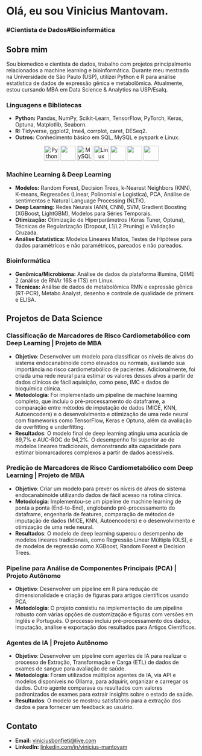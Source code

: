 <h1>Olá, eu sou Vinicius Mantovam.</h1>
<h3>#Cientista de Dados#Bioinformática</h3>

## Sobre mim
Sou biomedico e cientista de dados, trabalho com projetos principalmente relacionados a machine learning e bioinformática. Durante meu mestrado na Universidade de São Paulo (USP), utilizei Python e R para análise estatística de dados de expressão gênica e metabolômica. Atualmente, estou cursando MBA em Data Science & Analytics na USP/Esalq.


### Linguagens e Bibliotecas
* **Python:** Pandas, NumPy, Scikit-Learn, TensorFlow, PyTorch, Keras, Optuna, Matplotlib, Seaborn.
* **R:** Tidyverse, ggplot2, Ime4, corrplot, caret, DESeq2.
* **Outros:** Conhecimento básico em SQL, MySQL e pyspark e Linux.
<p align="center">
  <a href="https://www.python.org/" target="_blank"><img src="https://cdn.jsdelivr.net/gh/devicons/devicon@latest/icons/python/python-original.svg" alt="Python" width="40" height="40"/></a>
  <a href="https://www.r-project.org/" target="_blank"><img src="https://cdn.jsdelivr.net/gh/devicons/devicon@latest/icons/rstudio/rstudio-plain.svg" width="40" height="40"/></a>
  <a href="https://www.mysql.com/" target="_blank"><img src="https://cdn.jsdelivr.net/gh/devicons/devicon@latest/icons/mysql/mysql-original.svg" alt="MySQL" width="40" height="40"/></a>
  <a href="https://www.linux.org/" target="_blank"><img src="https://cdn.jsdelivr.net/gh/devicons/devicon@latest/icons/linux/linux-original.svg" alt="Linux" width="40" height="40"/></a>
  <img src="https://cdn.jsdelivr.net/gh/devicons/devicon@latest/icons/tensorflow/tensorflow-original.svg" width="40" height="40"/>
  <img src="https://cdn.jsdelivr.net/gh/devicons/devicon@latest/icons/pytorch/pytorch-original.svg"  width="40" height="40"/>
  <img src="https://cdn.jsdelivr.net/gh/devicons/devicon@latest/icons/keras/keras-original.svg" width="40" height="40" />
 
          
          
  </a>
</p>

### Machine Learning & Deep Learning
* **Modelos:** Random Forest, Decision Trees, k-Nearest Neighbors (KNN), K-means, Regressões (Linear, Polinomial e Logística), PCA, Análise de sentimentos e Natural Language Processing (NLTK).
* **Deep Learning:** Redes Neurais (ANN, CNN), SVM, Gradient Boosting (XGBoost, LightGBM), Modelos para Séries Temporais.
* **Otimização:** Otimização de Hiperparâmetros (Keras Tuner, Optuna), Técnicas de Regularização (Dropout, L1/L2 Pruning) e Validação Cruzada.
* **Análise Estatística:** Modelos Lineares Mistos, Testes de Hipótese para dados paramétricos e não paramétricos, pareados e não pareados.

### Bioinformática
* **Genômica/Microbioma:** Análise de dados da plataforma Illumina, QIIME 2 (análise de RNAr 16S e ITS) em Linux.
* **Técnicas:** Análise de dados de metabolômica RMN e expressão gênica (RT-PCR), Metabo Analyst, desenho e controle de qualidade de primers e ELISA.

## Projetos de Data Science

### Classificação de Marcadores de Risco Cardiometabólico com Deep Learning | Projeto de MBA

* **Objetivo**: Desenvolver um modelo para classificar os níveis de alvos do sistema endocanabinoide como elevados ou normais, avaliando sua importância no risco cardiometabólico de pacientes. Adicionalmente, foi criada uma rede neural para estimar os valores desses alvos a partir de dados clínicos de fácil aquisição, como peso, IMC e dados de bioquímica clínica.
* **Metodologia**: Foi implementado um pipeline de machine learning completo, que incluiu o pré-processamento do dataframe, a comparação entre métodos de imputação de dados (MICE, KNN, Autoencoders) e o desenvolvimento e otimização de uma rede neural com frameworks como TensorFlow, Keras e Optuna, além da avaliação de overfitting e underfitting.
* **Resultados**: O modelo final de deep learning atingiu uma acurácia de 89,7% e AUC-ROC de 94,2%. O desempenho foi superior ao de modelos lineares tradicionais, demonstrando alta capacidade para estimar biomarcadores complexos a partir de dados acessíveis.

### Predição de Marcadores de Risco Cardiometabólico com Deep Learning | Projeto de MBA

* **Objetivo**: Criar um modelo para prever os níveis de alvos do sistema endocanabinoide utilizando dados de fácil acesso na rotina clínica.
* **Metodologia**: Implementou-se um pipeline de machine learning de ponta a ponta (End-to-End), englobando pré-processamento do dataframe, engenharia de features, comparação de métodos de imputação de dados (MICE, KNN, Autoencoders) e o desenvolvimento e otimização de uma rede neural.
* **Resultados**: O modelo de deep learning superou o desempenho de modelos lineares tradicionais, como Regressão Linear Múltipla (OLS), e de modelos de regressão como XGBoost, Random Forest e Decision Trees.

### Pipeline para Análise de Componentes Principais (PCA) | Projeto Autônomo

* **Objetivo**: Desenvolver um pipeline em R para redução de dimensionalidade e criação de figuras para artigos científicos usando PCA.
* **Metodologia**: O projeto consistiu na implementação de um pipeline robusto com várias opções de customização e figuras com versões em Inglês e Português. O processo incluiu pré-processamento dos dados, imputação, análise e exportação dos resultados para Artigos Científicos.

### Agentes de IA | Projeto Autônomo

* **Objetivo**: Desenvolver um pipeline com agentes de IA para realizar o processo de Extração, Transformação e Carga (ETL) de dados de exames de sangue para avaliação de saúde.
* **Metodologia**: Foram utilizados múltiplos agentes de IA, via API e modelos disponíveis no Ollama, para adquirir, organizar e carregar os dados. Outro agente comparava os resultados com valores padronizados de exames para extrair insights sobre o estado de saúde.
* **Resultados**: O modelo se mostrou satisfatório para a extração dos dados e para fornecer um feedback ao usuário.


## Contato
* **Email:** viniciusbonfieti@live.com
* **LinkedIn:** [linkedin.com/in/vinicius-mantovam](https://www.linkedin.com/in/vinicius-mantovam)
